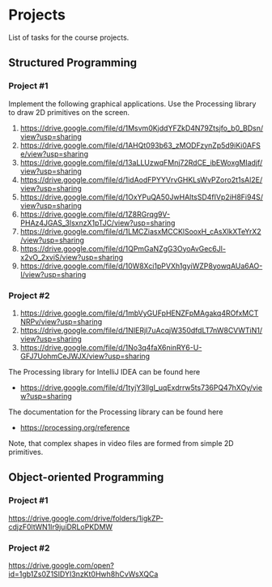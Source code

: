 Projects
========

List of tasks for the course projects.

## Structured Programming

### Project #1

Implement the following graphical applications. Use the Processing library to
draw 2D primitives on the screen.

1. <https://drive.google.com/file/d/1Msvm0KjddYFZkD4N79Ztsjfo_b0_BDsn/view?usp=sharing>
2. <https://drive.google.com/file/d/1AHQt093b63_zMODFzynZp5d9iKi0AFSe/view?usp=sharing>
3. <https://drive.google.com/file/d/13aLLUzwqFMnj72RdCE_ibEWoxgMIadjf/view?usp=sharing>
4. <https://drive.google.com/file/d/1idAodFPYYVrvGHKLsWvPZoro2t1sAl2E/view?usp=sharing>
5. <https://drive.google.com/file/d/1OxYPuQA50JwHAltsSD4fIVp2iH8Fi94S/view?usp=sharing>
6. <https://drive.google.com/file/d/1Z8RGrqg9V-PHAz4JGAS_3lsxnzX1pTJC/view?usp=sharing>
7. <https://drive.google.com/file/d/1LMCZiasxMCCKlSooxH_cAsXlkXTeYrX2/view?usp=sharing>
8. <https://drive.google.com/file/d/1QPmGaNZgG3OyoAvGec6Jl-x2vO_2xviS/view?usp=sharing>
9. <https://drive.google.com/file/d/10W8Xci1pPVXh1gyiWZP8yowqAUa6AO-I/view?usp=sharing>

### Project #2

1. <https://drive.google.com/file/d/1mbVyGUFpHENZFpMAgakq4ROfxMCTNRPv/view?usp=sharing>
2. <https://drive.google.com/file/d/1NIERjI7uAcqjW350dfdLT7nW8CVWTiN1/view?usp=sharing>
3. <https://drive.google.com/file/d/1No3q4faX6ninRY6-U-GFJ7UohmCeJWJX/view?usp=sharing>

The Processing library for IntelliJ IDEA can be found here

* <https://drive.google.com/file/d/1tyjY3lIgI_uqExdrrw5ts736PQ47hXOy/view?usp=sharing>

The documentation for the Processing library can be found here

* <https://processing.org/reference>

Note, that complex shapes in video files are formed from simple 2D primitives.

## Object-oriented Programming

### Project #1

<https://drive.google.com/drive/folders/1igkZP-cdjzF0ltWN1lr9juiDRLoPKDMW>

### Project #2

<https://drive.google.com/open?id=1gb1Zs0Z1SIDYI3nzKt0Hwh8hCvWsXQCa>
